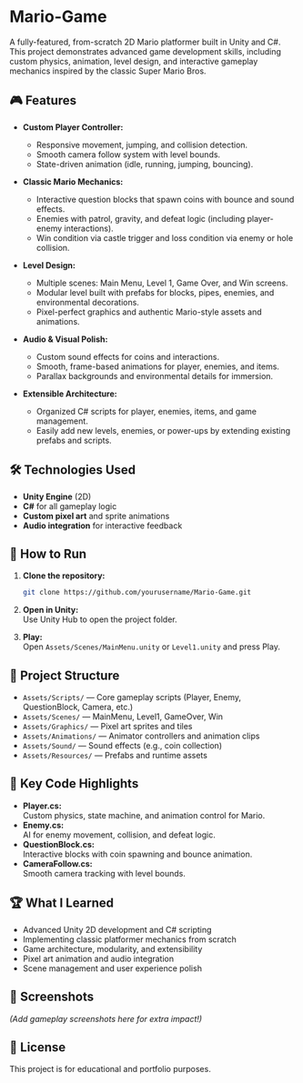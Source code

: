 # Mario-Game

A fully-featured, from-scratch 2D Mario platformer built in Unity and C#. This project demonstrates advanced game development skills, including custom physics, animation, level design, and interactive gameplay mechanics inspired by the classic Super Mario Bros.

## 🎮 Features

- **Custom Player Controller:**  
  - Responsive movement, jumping, and collision detection.
  - Smooth camera follow system with level bounds.
  - State-driven animation (idle, running, jumping, bouncing).

- **Classic Mario Mechanics:**  
  - Interactive question blocks that spawn coins with bounce and sound effects.
  - Enemies with patrol, gravity, and defeat logic (including player-enemy interactions).
  - Win condition via castle trigger and loss condition via enemy or hole collision.

- **Level Design:**  
  - Multiple scenes: Main Menu, Level 1, Game Over, and Win screens.
  - Modular level built with prefabs for blocks, pipes, enemies, and environmental decorations.
  - Pixel-perfect graphics and authentic Mario-style assets and animations.

- **Audio & Visual Polish:**  
  - Custom sound effects for coins and interactions.
  - Smooth, frame-based animations for player, enemies, and items.
  - Parallax backgrounds and environmental details for immersion.

- **Extensible Architecture:**  
  - Organized C# scripts for player, enemies, items, and game management.
  - Easily add new levels, enemies, or power-ups by extending existing prefabs and scripts.

## 🛠️ Technologies Used

- **Unity Engine** (2D)
- **C#** for all gameplay logic
- **Custom pixel art** and sprite animations
- **Audio integration** for interactive feedback

## 🚀 How to Run

1. **Clone the repository:**
   ```bash
   git clone https://github.com/yourusername/Mario-Game.git
   ```
2. **Open in Unity:**  
   Use Unity Hub to open the project folder.

3. **Play:**  
   Open `Assets/Scenes/MainMenu.unity` or `Level1.unity` and press Play.

## 📂 Project Structure

- `Assets/Scripts/` — Core gameplay scripts (Player, Enemy, QuestionBlock, Camera, etc.)
- `Assets/Scenes/` — MainMenu, Level1, GameOver, Win
- `Assets/Graphics/` — Pixel art sprites and tiles
- `Assets/Animations/` — Animator controllers and animation clips
- `Assets/Sound/` — Sound effects (e.g., coin collection)
- `Assets/Resources/` — Prefabs and runtime assets

## 🧩 Key Code Highlights

- **Player.cs:**  
  Custom physics, state machine, and animation control for Mario.
- **Enemy.cs:**  
  AI for enemy movement, collision, and defeat logic.
- **QuestionBlock.cs:**  
  Interactive blocks with coin spawning and bounce animation.
- **CameraFollow.cs:**  
  Smooth camera tracking with level bounds.

## 🏆 What I Learned

- Advanced Unity 2D development and C# scripting
- Implementing classic platformer mechanics from scratch
- Game architecture, modularity, and extensibility
- Pixel art animation and audio integration
- Scene management and user experience polish

## 📸 Screenshots

*(Add gameplay screenshots here for extra impact!)*

## 📜 License

This project is for educational and portfolio purposes.
